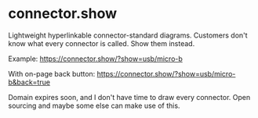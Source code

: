 # connector.show

Lightweight hyperlinkable connector-standard diagrams. Customers don't know what every connector is called. Show them instead.

Example:
https://connector.show/?show=usb/micro-b

With on-page back button:
https://connector.show/?show=usb/micro-b&back=true

Domain expires soon, and I don't have time to draw every connector. Open sourcing and maybe some else can make use of this.
